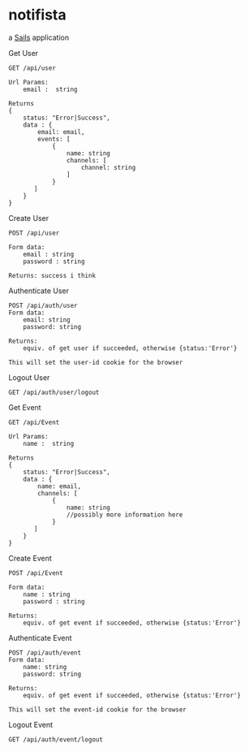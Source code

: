 # notifista

a [Sails](http://sailsjs.org) application


Get User
```
GET /api/user

Url Params:
    email :  string

Returns
{
    status: "Error|Success",
    data : {
        email: email,
        events: [
            { 
                name: string
                channels: [
                    channel: string
                ]
            }
       ]
    }
}

```

Create User
```
POST /api/user

Form data:
    email : string
    password : string

Returns: success i think
```

Authenticate User
```
POST /api/auth/user
Form data:
    email: string
    password: string

Returns:
    equiv. of get user if succeeded, otherwise {status:'Error'}

This will set the user-id cookie for the browser
```

Logout User
```
GET /api/auth/user/logout
```

Get Event
```
GET /api/Event

Url Params:
    name :  string

Returns
{
    status: "Error|Success",
    data : {
        name: email,
        channels: [
            { 
                name: string 
                //possibly more information here
            }
       ]
    }
}

```

Create Event
```
POST /api/Event

Form data:
    name : string
    password : string

Returns:
    equiv. of get event if succeeded, otherwise {status:'Error'}
```
Authenticate Event
```
POST /api/auth/event
Form data:
    name: string
    password: string

Returns:
    equiv. of get event if succeeded, otherwise {status:'Error'}

This will set the event-id cookie for the browser
```

Logout Event
```
GET /api/auth/event/logout
```
